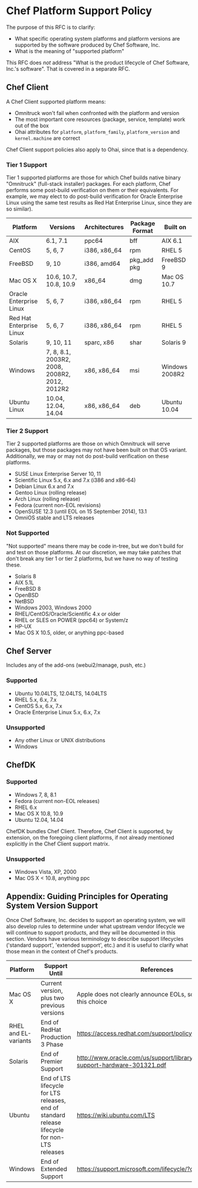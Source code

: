 # Chef Platform Support Policy

The purpose of this RFC is to clarify:

* What specific operating system platforms and platform versions are supported by the software produced by Chef Software, Inc.
* What is the meaning of "supported platform"

This RFC does *not* address "What is the product lifecycle of Chef Software, Inc.'s software". That is covered in a separate RFC.

## Chef Client

A Chef Client supported platform means:

* Omnitruck won't fail when confronted with the platform and version
* The most important core resources (package, service, template) work out of the box
* Ohai attributes for ```platform```, ```platform_family```, ```platform_version``` and ```kernel.machine``` are correct

Chef Client support policies also apply to Ohai, since that is a dependency.

### Tier 1 Support

Tier 1 supported platforms are those for which Chef builds native binary "Omnitruck" (full-stack installer) packages. For each platform, Chef performs some post-build verification on them or their equivalents. For example, we may elect to do post-build verification for Oracle Enterprise Linux using the same test results as Red Hat Enterprise Linux, since they are so similar).

Platform | Versions | Architectures | Package Format | Built on 
--- | --- | --- | --- | ---
AIX | 6.1, 7.1 | ppc64 | bff | AIX 6.1
CentOS | 5, 6, 7 | i386, x86_64 | rpm | RHEL 5
FreeBSD | 9, 10 | i386, amd64 | pkg_add pkg | FreeBSD 9
Mac OS X | 10.6, 10.7, 10.8, 10.9 | x86_64 | dmg | Mac OS 10.7
Oracle Enterprise Linux | 5, 6, 7 | i386, x86_64 | rpm | RHEL 5
Red Hat Enterprise Linux | 5, 6, 7 | i386, x86_64 | rpm | RHEL 5
Solaris | 9, 10, 11 | sparc, x86 | shar | Solaris 9
Windows | 7, 8, 8.1, 2003R2, 2008, 2008R2, 2012, 2012R2 | x86, x86_64 | msi | Windows 2008R2
Ubuntu Linux | 10.04, 12.04, 14.04 | x86, x86_64 | deb | Ubuntu 10.04

### Tier 2 Support

Tier 2 supported platforms are those on which Omnitruck will serve packages, but those packages may not have been built on that OS variant. Additionally, we may or may not do post-build verification on these platforms.

* SUSE Linux Enterprise Server 10, 11
* Scientific Linux 5.x, 6.x and 7.x (i386 and x86-64)
* Debian Linux 6.x and 7.x
* Gentoo Linux (rolling release)
* Arch Linux (rolling release)
* Fedora (current non-EOL revisions)
* OpenSUSE 12.3 (until EOL on 15 September 2014), 13.1
* OmniOS stable and LTS releases

### Not Supported

"Not supported" means there may be code in-tree, but we don't build for and test on those platforms. At our discretion, we may take patches that don't break any tier 1 or tier 2 platforms, but we have no way of testing these.

* Solaris 8
* AIX 5.1L
* FreeBSD 8
* OpenBSD
* NetBSD
* Windows 2003, Windows 2000
* RHEL/CentOS/Oracle/Scientific 4.x or older
* RHEL or SLES on POWER (ppc64) or System/z
* HP-UX
* Mac OS X 10.5, older, or anything ppc-based

## Chef Server

Includes any of the add-ons (webui2/manage, push, etc.)

### Supported

* Ubuntu 10.04LTS, 12.04LTS, 14.04LTS
* RHEL 5.x, 6.x, 7.x
* CentOS 5.x, 6.x, 7.x
* Oracle Enterprise Linux 5.x, 6.x, 7.x

### Unsupported

* Any other Linux or UNIX distributions
* Windows

## ChefDK

### Supported

* Windows 7, 8, 8.1
* Fedora (current non-EOL releases)
* RHEL 6.x
* Mac OS X 10.8, 10.9
* Ubuntu 12.04, 14.04

ChefDK bundles Chef Client. Therefore, Chef Client is supported, by extension, on the foregoing client platforms, if not already mentioned explicitly in the Chef Client support matrix.

### Unsupported

* Windows Vista, XP, 2000
* Mac OS X < 10.8, anything ppc

## Appendix: Guiding Principles for Operating System Version Support

Once Chef Software, Inc. decides to support an operating system, we will also develop rules to determine under what upstream vendor lifecycle we will continue to support products, and they will be documented in this section. Vendors have various terminology to describe support lifecycles ('standard support', 'extended support', etc.) and it is useful to clarify what those mean in the context of Chef's products.

Platform | Support Until | References
--- | --- | ---
Mac OS X | Current version, plus two previous versions | Apple does not clearly announce EOLs, so we have made this choice
RHEL and EL-variants | End of RedHat Production 3 Phase | https://access.redhat.com/support/policy/updates/errata/
Solaris | End of Premier Support | http://www.oracle.com/us/support/library/lifetime-support-hardware-301321.pdf
Ubuntu | End of LTS lifecycle for LTS releases, end of standard release lifecycle for non-LTS releases | https://wiki.ubuntu.com/LTS
Windows | End of Extended Support | https://support.microsoft.com/lifecycle/?c2=1163
